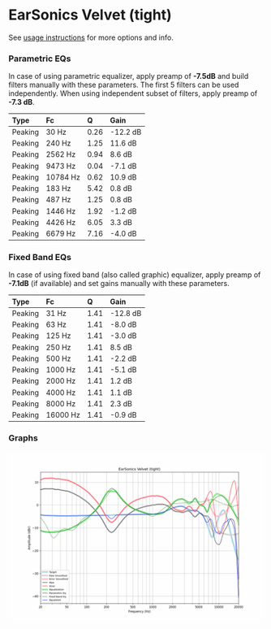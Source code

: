 # EarSonics Velvet (tight)
See [usage instructions](https://github.com/jaakkopasanen/AutoEq#usage) for more options and info.

### Parametric EQs
In case of using parametric equalizer, apply preamp of **-7.5dB** and build filters manually
with these parameters. The first 5 filters can be used independently.
When using independent subset of filters, apply preamp of **-7.3 dB**.

| Type    | Fc       |    Q | Gain     |
|:--------|:---------|:-----|:---------|
| Peaking | 30 Hz    | 0.26 | -12.2 dB |
| Peaking | 240 Hz   | 1.25 | 11.6 dB  |
| Peaking | 2562 Hz  | 0.94 | 8.6 dB   |
| Peaking | 9473 Hz  | 0.04 | -7.1 dB  |
| Peaking | 10784 Hz | 0.62 | 10.9 dB  |
| Peaking | 183 Hz   | 5.42 | 0.8 dB   |
| Peaking | 487 Hz   | 1.25 | 0.8 dB   |
| Peaking | 1446 Hz  | 1.92 | -1.2 dB  |
| Peaking | 4426 Hz  | 6.05 | 3.3 dB   |
| Peaking | 6679 Hz  | 7.16 | -4.0 dB  |

### Fixed Band EQs
In case of using fixed band (also called graphic) equalizer, apply preamp of **-7.1dB**
(if available) and set gains manually with these parameters.

| Type    | Fc       |    Q | Gain     |
|:--------|:---------|:-----|:---------|
| Peaking | 31 Hz    | 1.41 | -12.8 dB |
| Peaking | 63 Hz    | 1.41 | -8.0 dB  |
| Peaking | 125 Hz   | 1.41 | -3.0 dB  |
| Peaking | 250 Hz   | 1.41 | 8.5 dB   |
| Peaking | 500 Hz   | 1.41 | -2.2 dB  |
| Peaking | 1000 Hz  | 1.41 | -5.1 dB  |
| Peaking | 2000 Hz  | 1.41 | 1.2 dB   |
| Peaking | 4000 Hz  | 1.41 | 1.1 dB   |
| Peaking | 8000 Hz  | 1.41 | 2.3 dB   |
| Peaking | 16000 Hz | 1.41 | -0.9 dB  |

### Graphs
![](./EarSonics%20Velvet%20(tight).png)